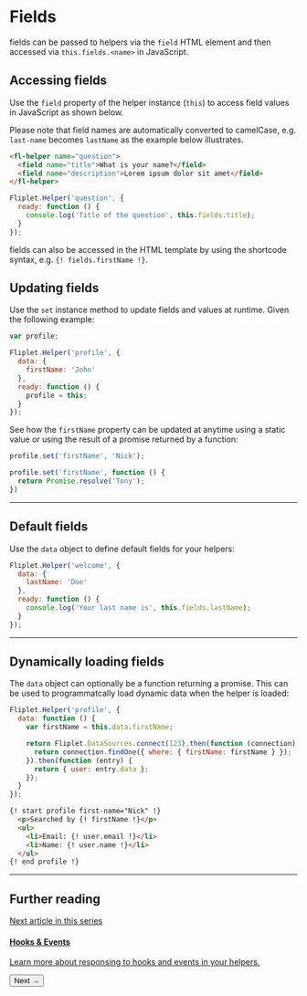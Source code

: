 # Fields

fields can be passed to helpers via the `field` HTML element and then accessed via `this.fields.<name>` in JavaScript.

## Accessing fields

Use the `field` property of the helper instance (`this`) to access field values in JavaScript as shown below.

Please note that field names are automatically converted to camelCase, e.g. `last-name` becomes `lastName` as the example below illustrates.

```html
<fl-helper name="question">
  <field name="title">What is your name?</field>
  <field name="description">Lorem ipsum dolor sit amet</field>
</fl-helper>
```

```js
Fliplet.Helper('question', {
  ready: function () {
    console.log('Title of the question', this.fields.title);
  }
});
```

fields can also be accessed in the HTML template by using the shortcode syntax, e.g. `{! fields.firstName !}`.

## Updating fields

Use the `set` instance method to update fields and values at runtime. Given the following example:

```js
var profile;

Fliplet.Helper('profile', {
  data: {
    firstName: 'John'
  },
  ready: function () {
    profile = this;
  }
});
```

See how the `firstName` property can be updated at anytime using a static value or using the result of a promise returned by a function:

```js
profile.set('firstName', 'Nick');

profile.set('firstName', function () {
  return Promise.resolve('Tony');
})
```

---

## Default fields

Use the `data` object to define default fields for your helpers:

```js
Fliplet.Helper('welcome', {
  data: {
    lastName: 'Doe'
  },
  ready: function () {
    console.log('Your last name is', this.fields.lastName);
  }
});
```

---

## Dynamically loading fields

The `data` object can optionally be a function returning a promise. This can be used to programmatcally load dynamic data when the helper is loaded:

```js
Fliplet.Helper('profile', {
  data: function () {
    var firstName = this.data.firstName;

    return Fliplet.DataSources.connect(123).then(function (connection) {
      return connection.findOne({ where: { firstName: firstName } });
    }).then(function (entry) {
      return { user: entry.data };
    });
  }
});
```

```html
{! start profile first-name="Nick" !}
  <p>Searched by {! firstName !}</p>
  <ul>
    <li>Email: {! user.email !}</li>
    <li>Name: {! user.name !}</li>
  </ul>
{! end profile !}
```

---

## Further reading

<section class="blocks alt">
  <a class="bl two" href="hooks.html">
    <div>
      <span class="pin">Next article in this series</span>
      <h4>Hooks &amp; Events</h4>
      <p>Learn more about responsing to hooks and events in your helpers.</p>
      <button>Next &rarr;</button>
    </div>
  </a>
</section>